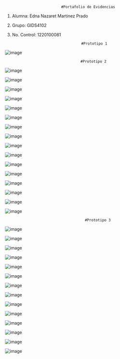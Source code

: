                               #Portafolio de Evidencias
1. Alumna: Edna Nazaret Martinez Prado
2. Grupo: GIDS4102
3. No. Control: 1220100081


                                       #Prototipo 1
   
   
 ![image](https://github.com/user-attachments/assets/1a83468e-3161-4e05-b6d3-2de678d8dac4)

                                       #Prototipo 2
   
   ![image](https://github.com/user-attachments/assets/d90f91b0-7a67-4a27-8ed2-fad4e4e2fc0f)
   
   ![image](https://github.com/user-attachments/assets/eaa81751-7282-4dff-bfb9-271bc243a4fa)
   
   ![image](https://github.com/user-attachments/assets/aba6d064-9b6a-474b-a208-19fa613b2624)
   
   ![image](https://github.com/user-attachments/assets/3ead16e8-1030-468c-b1f8-66469a062bb2)
   
   ![image](https://github.com/user-attachments/assets/b4602063-3309-4c18-afa4-042ded4fb14a)

   ![image](https://github.com/user-attachments/assets/8fb2300f-a7f2-4013-9db4-37901b3b1fcb)
   
   ![image](https://github.com/user-attachments/assets/08457241-a81a-4f0d-8726-93ef8ceffb5b)

   ![image](https://github.com/user-attachments/assets/f81a4122-9f59-43cf-9655-0316522a05ef)

  ![image](https://github.com/user-attachments/assets/f92f8b48-b1c8-4617-8845-ad0059187439)

  ![image](https://github.com/user-attachments/assets/cf028b8d-03f4-432f-8f8e-70d0554efcaf)

  ![image](https://github.com/user-attachments/assets/ea1f5a32-264f-4dee-b779-c0d3d76217e2)

 ![image](https://github.com/user-attachments/assets/a251ae02-56ff-4cd1-a7f4-4468f6b5d4e2)

  ![image](https://github.com/user-attachments/assets/083eaeaa-e2bb-40a6-b4f6-56ce93828b45)

  ![image](https://github.com/user-attachments/assets/d8ed872d-1d80-4896-b952-0b8fa4639f13)

  ![image](https://github.com/user-attachments/assets/3c9c49ab-5457-4803-9bf8-82bc15148162)

  ![image](https://github.com/user-attachments/assets/0dd6edd5-8573-4eac-9145-685269e6b338)

                            
                            
                                         #Prototipo 3
![image](https://github.com/user-attachments/assets/7603c244-49c4-4efd-b720-dc986abe22be)

![image](https://github.com/user-attachments/assets/abfb0316-aecb-49a4-b241-ec97d742fc69)

![image](https://github.com/user-attachments/assets/183cce8e-e6a5-4f2d-8ce9-be18ec68860a)

![image](https://github.com/user-attachments/assets/6f3c3414-f506-4a6f-8954-80e4b88e89d9)

![image](https://github.com/user-attachments/assets/2b8ee141-c94c-4575-8b98-054ba3341b9f)

![image](https://github.com/user-attachments/assets/538dea95-8f25-4ee7-8962-a2d8e1a3690a)

![image](https://github.com/user-attachments/assets/d4dd5d05-323e-4c86-b3e2-d0ac1a841226)

![image](https://github.com/user-attachments/assets/9f0f1410-da34-4118-a037-35886700d190)

![image](https://github.com/user-attachments/assets/2f88312c-bbb7-41d2-a397-095f660272a6)

![image](https://github.com/user-attachments/assets/c1381899-238c-4f47-9494-3d27c27d364e)

![image](https://github.com/user-attachments/assets/e7de335c-595c-41d4-9666-45fa17abfe79)

![image](https://github.com/user-attachments/assets/f62c2197-7f7d-4295-9914-429ec0686474)

![image](https://github.com/user-attachments/assets/8f022195-14dd-4522-8194-5905e38cf07c)

![image](https://github.com/user-attachments/assets/01ccff25-f5d0-43bb-ab74-7a87bb1d992e)



















